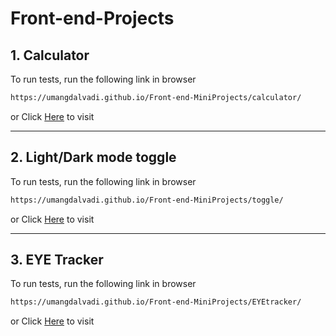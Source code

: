 # Front-end-Projects


## 1. Calculator


To run tests, run the following link in browser

```bash
https://umangdalvadi.github.io/Front-end-MiniProjects/calculator/
```
or
Click [Here](https://umangdalvadi.github.io/Front-end-MiniProjects/calculator/) to visit

<hr>

## 2. Light/Dark mode toggle


To run tests, run the following link in browser

```bash
https://umangdalvadi.github.io/Front-end-MiniProjects/toggle/
```
or
Click [Here](https://umangdalvadi.github.io/Front-end-MiniProjects/toggle/) to visit

<hr>

## 3. EYE Tracker


To run tests, run the following link in browser

```bash
https://umangdalvadi.github.io/Front-end-MiniProjects/EYEtracker/
```
or
Click [Here](https://umangdalvadi.github.io/Front-end-MiniProjects/EYEtracker/) to visit


